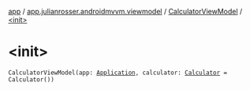 [app](../../index.md) / [app.julianrosser.androidmvvm.viewmodel](../index.md) / [CalculatorViewModel](index.md) / [&lt;init&gt;](./-init-.md)

# &lt;init&gt;

`CalculatorViewModel(app: `[`Application`](https://developer.android.com/reference/android/app/Application.html)`, calculator: `[`Calculator`](../../app.julianrosser.androidmvvm.model/-calculator/index.md)` = Calculator())`